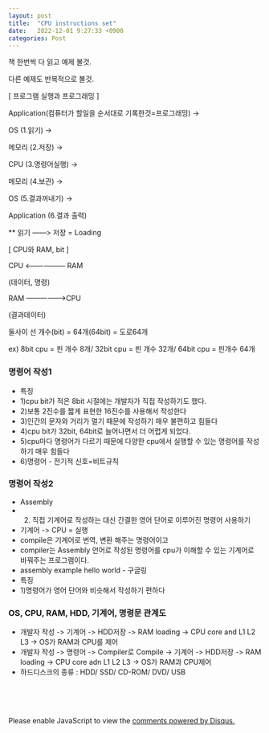 ```yaml
---
layout: post
title:  "CPU instructions set"
date:   2022-12-01 9:27:33 +0900
categories: Post
---
```


책 한번씩 다 읽고 예제 볼것.

다른 예제도 반복적으로 볼것.


[ 프로그램 실행과 프로그래밍 ]

Application(컴퓨터가 할일을 순서대로 기록한것=프로그래밍)  →

OS  (1.읽기) →

메모리 (2.저장) →

CPU (3.명령어실행) →

메모리 (4.보관) →

OS (5.결과꺼내기) →

Application (6.결과 출력) 

** 읽기 ——> 저장   = Loading


[ CPU와 RAM, bit ]

CPU  <—————— RAM

(데이터, 명령)

RAM ——————>CPU

(결과데이터)

둘사이 선 개수(bit) = 64개(64bit) = 도로64개

ex) 8bit cpu = 핀 개수 8개/ 32bit cpu = 핀 개수 32개/ 64bit cpu = 핀개수 64개

### 명령어 작성1


* 특징
* 1)cpu bit가 적은 8bit 시절에는 개발자가 직접 작성하기도 했다.
* 2)보통 2진수를 짧게 표현한 16진수를 사용해서 작성한다
* 3)인간의 문자와 거리가 멀기 때문에 작성하기 매우 불편하고 힘들다
* 4)cpu bit가 32bit, 64bit로 늘어나면서 더 어렵게 되었다.
* 5)cpu마다 명령어가 다르기 때문에 다양한 cpu에서 실행할 수 있는 명령어를 작성하기 매우 힘들다
* 6)명령어 - 전기적 신호=비트규칙

### 명령어 작성2

* Assembly
* 2) 직접 기계어로 작성하는 대신 간결한 영어 단어로 이루어진 명령어 사용하기
* 기계어 -> CPU = 실행
* compile은 기계어로 번역, 변환 해주는 명령어이고
* compiler는 Assembly 언어로 작성된 명령어를 cpu가 이해할 수 있는 기계어로 바꿔주는 프로그램이다.
* assembly example hello world - 구글링
* 특징
* 1)명령어가 영어 단어와 비슷해서 작성하기 편하다

### OS, CPU, RAM, HDD, 기계어, 명령문 관계도

* 개발자 작성 -> 기계어  -> HDD저장 -> RAM loading -> CPU core and L1 L2 L3 -> OS가 RAM과 CPU를 제어
* 개발자 작성 -> 명령어  -> Compiler로 Compile -> 기계어 -> HDD저장 -> RAM loading -> CPU core adn L1 L2 L3 -> OS가 RAM과 CPU제어
* 하드디스크의 종류 : HDD/ SSD/ CD-ROM/ DVD/ USB







<br><br><br>

<div id="disqus_thread"></div>
<script>
    /**
    *  RECOMMENDED CONFIGURATION VARIABLES: EDIT AND UNCOMMENT THE SECTION BELOW TO INSERT DYNAMIC VALUES FROM YOUR PLATFORM OR CMS.
    *  LEARN WHY DEFINING THESE VARIABLES IS IMPORTANT: https://disqus.com/admin/universalcode/#configuration-variables    */
    /*
    var disqus_config = function () {
    this.page.url = PAGE_URL;  // Replace PAGE_URL with your page's canonical URL variable
    this.page.identifier = PAGE_IDENTIFIER; // Replace PAGE_IDENTIFIER with your page's unique identifier variable
    };
    */
    (function() { // DON'T EDIT BELOW THIS LINE
    var d = document, s = d.createElement('script');
    s.src = 'https://melonweb.disqus.com/embed.js';
    s.setAttribute('data-timestamp', +new Date());
    (d.head || d.body).appendChild(s);
    })();
</script>
<noscript>Please enable JavaScript to view the <a href="https://disqus.com/?ref_noscript">comments powered by Disqus.</a></noscript>